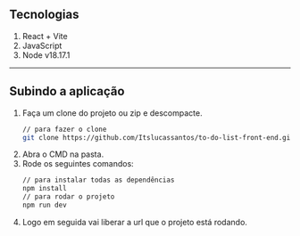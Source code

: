 ## Tecnologias

1. React + Vite
2. JavaScript
3. Node v18.17.1

---
## Subindo a aplicação
1. Faça um clone do projeto ou zip e descompacte.
   ```bash
   // para fazer o clone
   git clone https://github.com/Itslucassantos/to-do-list-front-end.git
    ```
2. Abra o CMD na pasta.
3. Rode os seguintes comandos:
   ```bash
   // para instalar todas as dependências
   npm install
   // para rodar o projeto
   npm run dev
    ```
4. Logo em seguida vai liberar a url que o projeto está rodando.
